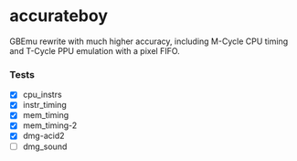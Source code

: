 # accurateboy

GBEmu rewrite with much higher accuracy, including M-Cycle CPU timing and T-Cycle PPU emulation with a pixel FIFO.

### Tests
 - [x] cpu_instrs
 - [x] instr_timing
 - [x] mem_timing
 - [x] mem_timing-2
 - [x] dmg-acid2 
 - [ ] dmg_sound 
